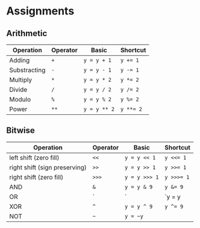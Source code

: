 # Assignments

## Arithmetic
|Operation|Operator|Basic|Shortcut|
|---|---|---|---|
|Adding|`+`|`y = y + 1`|`y += 1`|
|Substracting|`-`|`y = y - 1`|`y -= 1`|
|Multiply|`*`|`y = y * 2`|`y *= 2`|
|Divide|`/`|`y = y / 2`|`y /= 2`|
|Modulo|`%`|`y = y % 2`|`y %= 2`|
|Power|`**`|`y = y ** 2`|`y **= 2`|

## Bitwise
|Operation|Operator|Basic|Shortcut|
|---|---|---|---|
|left shift (zero fill)|`<<`|`y = y << 1`|`y <<= 1`|
|right shift (sign preserving)|`>>`|`y = y >> 1`|`y >>= 1`|
|right shift (zero fill)|`>>>`|`y = y >>> 1`|`y >>>= 1`|
|AND|`&`|`y = y & 9`|`y &= 9`|
|OR|`|`|`y = y | 9`|`y |= 9`|
|XOR|`^`|`y = y ^ 9`|`y ^= 9`|
|NOT|`~`|`y = ~y`||
